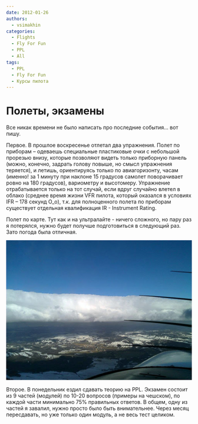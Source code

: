 ```yaml
---
date: 2012-01-26
authors:
  - vsimakhin
categories:
  - Flights
  - Fly For Fun
  - PPL
  - All
tags:
  - PPL
  - Fly For Fun
  - Курсы пилота
---
```


# Полеты, экзамены

Все никак времени не было написать про последние события... вот пишу.

Первое. В прошлое воскресенье отлетал два упражнения. Полет по приборам – одеваешь специальные пластиковые очки с небольшой прорезью внизу, которые позволяют видеть только приборную панель (можно, конечно, задрать голову повыше, но смысл упражнения теряется), и летишь, ориентируясь только по авиагоризонту, часам (именно! за 1 минуту при наклоне 15 градусов самолет поворачивает ровно на 180 градусов), вариометру и высотомеру. Упражнение отрабатывается только на тот случай, если вдруг случайно влетел в облако (среднее время жизни VFR пилота, который оказался в условиях IFR – 178 секунд O_o), т.к. для полноценного полета по приборам существует отдельная квалификация IR - Instrument Rating.

Полет по карте. Тут как и на ультралайте - ничего сложного, но пару раз я потерялся, нужно будет получше подготовиться в следующий раз. Зато погода была отличная.

![](navigation_flying_1.jpg)

Второе. В понедельник ездил сдавать теорию на PPL. Экзамен состоит из 9 частей (модулей) по 10-20 вопросов (примеры на чешском), по каждой части минимально 75% правильных ответов. В общем, одну из частей я завалил, нужно просто было быть внимательнее. Через месяц пересдавать, но уже только один модуль, а не весь тест целиком.